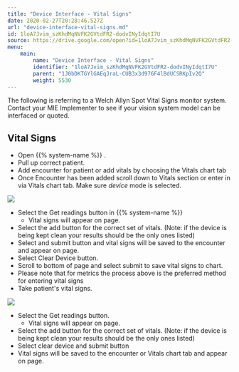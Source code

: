 ```yaml
---
title: "Device Interface - Vital Signs"
date: 2020-02-27T20:28:46.527Z
url: "device-interface-vital-signs.md"
id: 1loA7Jvim_szKhdMqNVFK2GVtdFR2-dodvINyIdqtI7U
source: https://drive.google.com/open?id=1loA7Jvim_szKhdMqNVFK2GVtdFR2-dodvINyIdqtI7U
menu:
    main:
        name: "Device Interface - Vital Signs"
        identifier: "1loA7Jvim_szKhdMqNVFK2GVtdFR2-dodvINyIdqtI7U"
        parent: "1J0bDKTGYlGAEqJraL-CUB3x3d976F4lBdUCSRKpIv2Q"
        weight: 5530
---
```

The following is referring to a Welch Allyn Spot Vital Signs monitor system. Contact your MIE Implementer to see if your vision system model can be interfaced or quoted.

## Vital Signs

* Open {{% system-name %}} .
* Pull up correct patient.
* Add encounter for patient or add vitals by choosing the Vitals chart tab
* Once Encounter has been added scroll down to Vitals section or enter in via Vitals chart tab. Make sure <em>device</em> mode is selected.

![](external_files/95b70216b3ccb24ddba5d6d944b4d921.png)

* Select the Get readings button in {{% system-name %}}
    * Vital signs will appear on page.
* Select the add button for the correct set of vitals. (Note: if the device is being kept clean your results should be the only ones listed)
* Select and submit button and vital signs will be saved to the encounter and appear on page.
* Select Clear Device button.
* Scroll to bottom of page and select submit to save vital signs to chart.
* Please note that for metrics the process above is the preferred method for entering vital signs
* Take patient's vital signs.

![](external_files/30d75d7beb4b1a8030971e077d58b191.png)

* Select the Get readings button.
    * Vital signs will appear on page.
* Select the add button for the correct set of vitals. (Note: if the device is being kept clean your results should be the only ones listed)
* Select clear device and submit button
* Vital signs will be saved to the encounter or Vitals chart tab and appear on page.
